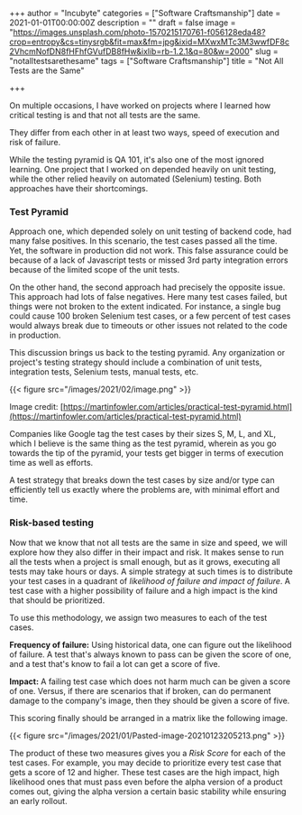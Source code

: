 +++
author = "Incubyte"
categories = ["Software Craftsmanship"]
date = 2021-01-01T00:00:00Z
description = ""
draft = false
image = "https://images.unsplash.com/photo-1570215170761-f056128eda48?crop=entropy&cs=tinysrgb&fit=max&fm=jpg&ixid=MXwxMTc3M3wwfDF8c2VhcmNofDN8fHFhfGVufDB8fHw&ixlib=rb-1.2.1&q=80&w=2000"
slug = "notalltestsarethesame"
tags = ["Software Craftsmanship"]
title = "Not All Tests are the Same"

+++


On multiple occasions, I have worked on projects where I learned how critical  testing is and that not all tests are the same.

They differ from each other in at least two ways, speed of execution and risk of failure.

While the testing pyramid is QA 101, it's also one of the most ignored learning. One project that I worked on depended heavily on unit testing, while the other relied heavily on automated (Selenium) testing. Both approaches have their shortcomings.

### Test Pyramid

Approach one, which depended solely on unit testing of backend code, had many false positives. In this scenario, the test cases passed all the time. Yet, the software in production did not work. This false assurance could be because of a lack of Javascript tests or missed 3rd party integration errors because of the limited scope of the unit tests.

On the other hand, the second approach had precisely the opposite issue. This approach had lots of false negatives. Here many test cases failed, but things were not broken to the extent indicated. For instance, a single bug could cause 100 broken Selenium test cases, or a few percent of test cases would always break due to timeouts or other issues not related to the code in production.

This discussion brings us back to the testing pyramid. Any organization or project's testing strategy should include a combination of unit tests, integration tests, Selenium tests, manual tests, etc.

{{< figure src="/images/2021/02/image.png" >}}

Image credit: [https://martinfowler.com/articles/practical-test-pyramid.html](https://martinfowler.com/articles/practical-test-pyramid.html)

Companies like Google tag the test cases by their sizes S, M, L, and XL, which I believe is the same thing as the test pyramid, wherein as you go towards the tip of the pyramid, your tests get bigger in terms of execution time as well as efforts.

A test strategy that breaks down the test cases by size and/or type can efficiently tell us exactly where the problems are, with minimal effort and time.

### Risk-based testing

Now that we know that not all tests are the same in size and speed, we will explore how they also differ in their impact and risk. It makes sense to run all the tests when a project is small enough, but as it grows, executing all tests may take hours or days. A simple strategy at such times is to distribute your test cases in a quadrant of _likelihood of failure and impact of failure_. A test case with a higher possibility of failure and a high impact is the kind that should be prioritized.

To use this methodology, we assign two measures to each of the test cases.

**Frequency of failure:** Using historical data, one can figure out the likelihood of failure. A test that's always known to pass can be given the score of one, and a test that's know to fail a lot can get a score of five.

**Impact:** A failing test case which does not harm much can be given a score of one. Versus, if there are scenarios that if broken, can do permanent damage to the company's image, then they should be given a score of five.

This scoring finally should be arranged in a matrix like the following image.

{{< figure src="/images/2021/01/Pasted-image-20210123205213.png" >}}

The product of these two measures gives you a _Risk Score_ for each of the test cases. For example, you may decide to prioritize every test case that gets a score of 12 and higher. These test cases are the high impact, high likelihood ones that must pass even before the alpha version of a product comes out, giving the alpha version a certain basic stability while ensuring an early rollout.

